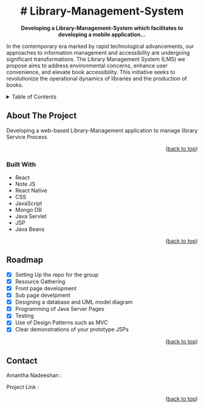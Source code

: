 <div id="top"></div>
<h1 align="center"># Library-Management-System</h1>
<p align="center"><b> Developing a Library-Management-System which facilitates to developing a mobile application... </b> </p>
<p> In the contemporary era marked by rapid technological advancements, our approaches to information management and accessibility are undergoing significant transformations. The Library Management System (LMS) we propose aims to address environmental concerns, enhance user convenience, and elevate book accessibility. This initiative seeks to revolutionize the operational dynamics of libraries and the production of books. </p>
<details>
  <summary>Table of Contents</summary>
  <ol>
    <li>
      <a href="#about-the-project">About The Project</a>
      <ul>
        <li><a href="#built-with">Built With</a></li>
      </ul>
    <li><a href="#roadmap">Roadmap</a></li>
    <li><a href="#contact">Contact</a></li>
    <li><a href="#acknowledgments">Acknowledgments</a></li>
  </ol>
</details>


## About The Project
Developing a web-based Library-Management application to manage library Service Process

<p align="right">(<a href="#top">back to top</a>)</p>

### Built With
* React
* Note JS
* React Native
* CSS
* JavaScript
* Mongo DB
* Java Servlet
* JSP
* Java Beans

<p align="right">(<a href="#top">back to top</a>)</p>

## Roadmap
- [x] Setting Up the repo for the group
- [x] Resource Gathering
- [x] Front page development
- [x] Sub page develpment
- [x] Designing a database and UML model diagram 
- [x] Programming of Java Server Pages 
- [x] Testing
- [x] Use of Design Patterns such as MVC 
- [x] Clear demonstrations of your prototype JSPs 

<p align="right">(<a href="#top">back to top</a>)</p>

## Contact

Amantha Nadeeshan : 

Project Link  : 



<p align="right">(<a href="#top">back to top</a>)</p>



